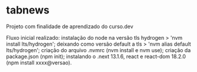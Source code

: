 # tabnews

Projeto com finalidade de aprendizado do curso.dev

Fluxo inicial realizado:
instalação do node na versão tls hydrogen > 'nvm install lts/hydrogen';
deixando como versão default a tls > 'nvm alias default lts/hydrogen';
criação do arquivo .nvmrc (nvm install e nvm use);
criação da package.json (npm init);
instalando o .next 13.1.6, react e react-dom 18.2.0 (npm install xxxx@versao).
